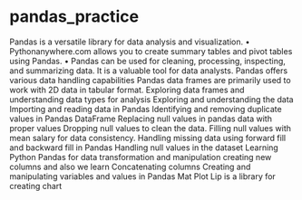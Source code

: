 # pandas_practice
 Pandas is a versatile library for data analysis and visualization.
• Pythonanywhere.com allows you to create summary tables and pivot tables using Pandas.
• Pandas can be used for cleaning, processing, inspecting, and summarizing data. It is a valuable tool for data analysts.
Pandas offers various data handling capabilities
Pandas data frames are primarily used to work with 2D data in tabular format.
Exploring data frames and understanding data types for analysis
Exploring and understanding the data
Importing and reading data in Pandas
Identifying and removing duplicate values in Pandas DataFrame
Replacing null values in pandas data with proper values
Dropping null values to clean the data.
Filling null values with mean salary for data consistency.
Handling missing data using forward fill and backward fill in Pandas
Handling null values in the dataset
Learning Python Pandas for data transformation and manipulation creating new columns and also we learn Concatenating columns
Creating and manipulating variables and values in Pandas
Mat Plot Lip is a library for creating chart
